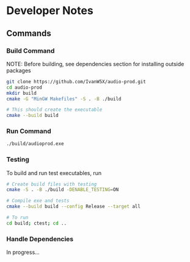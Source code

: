 # Developer Notes

## Commands

### Build Command

NOTE: Before building, see dependencies section for installing outside packages

```bash
git clone https://github.com/IvanW5X/audio-prod.git
cd audio-prod
mkdir build
cmake -G "MinGW Makefiles" -S . -B ./build

# This should create the executable
cmake --build build
```

### Run Command

```bash
./build/audioprod.exe
```

### Testing

To build and run test executables, run

```bash
# Create build files with testing
cmake -S . -B ./build -DENABLE_TESTING=ON

# Compile exe and tests
cmake --build build --config Release --target all

# To run
cd build; ctest; cd ..
```

### Handle Dependencies

In progress...
